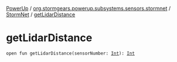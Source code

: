 [PowerUp](../../index.md) / [org.stormgears.powerup.subsystems.sensors.stormnet](../index.md) / [StormNet](index.md) / [getLidarDistance](./get-lidar-distance.md)

# getLidarDistance

`open fun getLidarDistance(sensorNumber: `[`Int`](https://kotlinlang.org/api/latest/jvm/stdlib/kotlin/-int/index.html)`): `[`Int`](https://kotlinlang.org/api/latest/jvm/stdlib/kotlin/-int/index.html)
